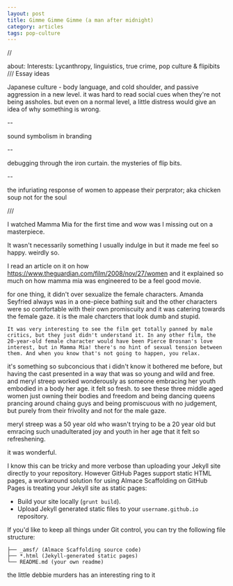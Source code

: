 ```yaml
---
layout: post
title: Gimme Gimme Gimme (a man after midnight)
category: articles
tags: pop-culture
---
```


//

about: Interests: Lycanthropy, linguistics, true crime, pop culture & flipibits
///
Essay ideas

Japanese culture - body language, and cold shoulder, and passive aggression in a new level. it was hard to read social cues when they're not being assholes. but even on a normal level, a little distress would give an idea of why something is wrong. 

--

sound symbolism in branding

--

debugging through the iron curtain. the mysteries of flip bits. 

--

the infuriating response of women to appease their perprator; aka chicken soup not for the soul




///

I watched Mamma Mia for the first time and wow was I missing out on a masterpiece. 

It wasn't necessarily something I usually indulge in but it made me feel so happy. weirdly so. 

I read an article on it on how https://www.theguardian.com/film/2008/nov/27/women and it explained so much on how mamma mia was engineered to be a feel good movie. 

for one thing, it didn't over sexualize the female characters. Amanda Seyfried always was in a one-piece bathing suit and the other characters were so comfortable with their own promiscuity and it was catering towards the female gaze. it is the male charcters that look dumb and stupid.

```
It was very interesting to see the film get totally panned by male critics, but they just didn't understand it. In any other film, the 20-year-old female character would have been Pierce Brosnan's love interest, but in Mamma Mia! there's no hint of sexual tension between them. And when you know that's not going to happen, you relax.
```
it's something so subconcious that i didn't know it bothered me before, but having the cast presented in a way that was so young and wild and free. and meryl streep worked wonderously as someone embracing her youth embodied in a body her age. it felt so fresh. to see these three middle aged women just owning their bodies and freedom and being dancing queens prancing around chaing guys and being promiscuous with no judgement, but purely from their frivolity and not for the male gaze.

meryl streep was a 50 year old who wasn't trying to be a 20 year old but emracing such unadulterated joy and youth in her age that it felt so refreshening. 

it was wonderful. 


I know this can be tricky and more verbose than uploading your Jekyll site directly to your repository. However GitHub Pages support static HTML pages, a workaround solution for using Almace Scaffolding on GitHub Pages is treating your Jekyll site as static pages:

- Build your site locally (`grunt build`).
- Upload Jekyll generated static files to your `username.github.io` repository.

If you'd like to keep all things under Git control, you can try the following file structure:

```
├── _amsf/ (Almace Scaffolding source code)
├── *.html (Jekyll-generated static pages)
└── README.md (your own readme)
```

the little debbie murders has an interesting ring to it